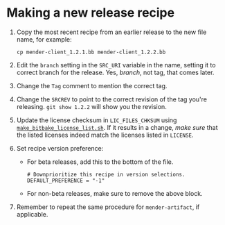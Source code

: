 # Making a new release recipe

1. Copy the most recent recipe from an earlier release to the new file name, for
   example:

   ```
   cp mender-client_1.2.1.bb mender-client_1.2.2.bb
   ```

2. Edit the `branch` setting in the `SRC_URI` variable in the name, setting it
   to correct branch for the release. Yes, *branch*, not tag, that comes later.

3. Change the `Tag` comment to mention the correct tag.

4. Change the `SRCREV` to point to the correct revision of the tag you're
   releasing. `git show 1.2.2` will show you the revision.

5. Update the license checksum in `LIC_FILES_CHKSUM` using
   [`make_bitbake_license_list.sh`](https://github.com/mendersoftware/mendertesting/blob/master/utils/make_bitbake_license_list.sh).
   If it results in a change, *make sure* that the listed licenses indeed match
   the licenses listed in `LICENSE`.

6. Set recipe version preference:

   * For beta releases, add this to the bottom of the file.

     ```
     # Downprioritize this recipe in version selections.
     DEFAULT_PREFERENCE = "-1"
     ```

   * For non-beta releases, make sure to remove the above block.

7. Remember to repeat the same procedure for `mender-artifact`, if applicable.
